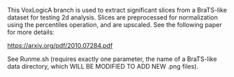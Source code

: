 This VoxLogicA branch is used to extract significant slices from a BraTS-like dataset for testing 2d analysis. Slices are preprocessed for normalization using the percentiles operation, and are upscaled. See the following paper for more details:

  https://arxiv.org/pdf/2010.07284.pdf

See Runme.sh (requires exactly one parameter, the name of a BraTS-like data directory, which WILL BE MODIFIED TO ADD NEW .png files).


